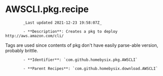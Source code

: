 # AWSCLI.pkg.recipe

            _Last updated 2021-12-23 19:58:07Z_

            - **Description**: Creates a pkg to deploy http://aws.amazon.com/cli/

Tags are used since contents of pkg don't have easily parse-able version, probably brittle.


            - **Identifier**: `com.github.homebysix.pkg.AWSCLI`

            - **Parent Recipes**: `com.github.homebysix.download.AWSCLI`